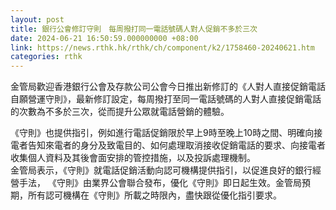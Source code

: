 ```yaml
---
layout: post
title: 銀行公會修訂守則　每周撥打同一電話號碼人對人促銷不多於三次
date: 2024-06-21 16:50:59.000000000 +08:00
link: https://news.rthk.hk/rthk/ch/component/k2/1758460-20240621.htm
categories: rthk
---
```


金管局歡迎香港銀行公會及存款公司公會今日推出新修訂的《人對人直接促銷電話自願營運守則》，最新修訂設定，每周撥打至同一電話號碼的人對人直接促銷電話的次數為不多於三次，從而提升公眾就電話營銷的體驗。

《守則》也提供指引，例如進行電話促銷限於早上9時至晚上10時之間、明確向接電者告知來電者的身分及致電目的、如何處理取消接收促銷電話的要求、向接電者收集個人資料及其後會面安排的管控措施，以及投訴處理機制。
　　      
金管局表示，《守則》就電話促銷活動向認可機構提供指引，以促進良好的銀行經營手法， 《守則》由業界公會聯合發布，優化《守則》即日起生效。金管局預期，所有認可機構在《守則》所載之時限內，盡快跟從優化指引要求。
